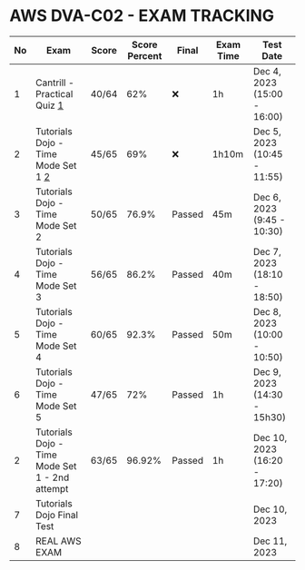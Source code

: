 # AWS DVA-C02 - EXAM TRACKING

| No  | Exam                                           | Score | Score Percent | Final  | Exam Time | Test Date                    |
| --- | ---------------------------------------------- | ----- | ------------- | ------ | --------- | ---------------------------- |
| 1   | Cantrill - Practical Quiz [1]                  | 40/64 | 62%           | ❌     | 1h        | Dec 4, 2023 (15:00 - 16:00)  |
| 2   | Tutorials Dojo - Time Mode Set 1 [2]           | 45/65 | 69%           | ❌     | 1h10m     | Dec 5, 2023 (10:45 - 11:55)  |
| 3   | Tutorials Dojo - Time Mode Set 2               | 50/65 | 76.9%         | Passed | 45m       | Dec 6, 2023 (9:45 - 10:30)   |
| 4   | Tutorials Dojo - Time Mode Set 3               | 56/65 | 86.2%         | Passed | 40m       | Dec 7, 2023 (18:10 - 18:50)  |
| 5   | Tutorials Dojo - Time Mode Set 4               | 60/65 | 92.3%         | Passed | 50m       | Dec 8, 2023 (10:00 - 10:50)  |
| 6   | Tutorials Dojo - Time Mode Set 5               | 47/65 | 72%           | Passed | 1h        | Dec 9, 2023 (14:30 - 15h30)  |
| 2   | Tutorials Dojo - Time Mode Set 1 - 2nd attempt | 63/65 | 96.92%        | Passed | 1h        | Dec 10, 2023 (16:20 - 17:20) |
| 7   | Tutorials Dojo Final Test                      |       |               |        |           | Dec 10, 2023                 |
| 8   | REAL AWS EXAM                                  |       |               |        |           | Dec 11, 2023                 |

[1]: https://learn.cantrill.io/courses/aws-certified-developer-associate/lectures/29929749
[2]: https://portal.tutorialsdojo.com/courses/aws-certified-developer-associate-practice-exams/
